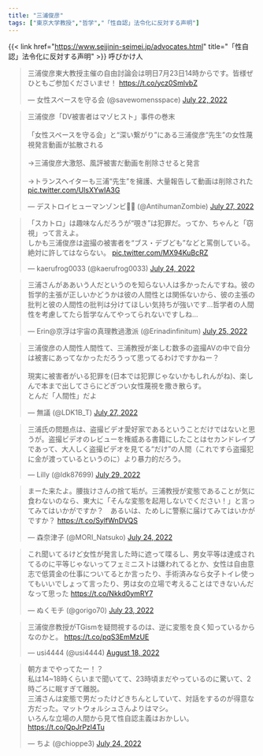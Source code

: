 ```yaml
---
title: "三浦俊彦"
tags: ["東京大学教授","哲学","「性自認」法令化に反対する声明"]
---
```


{{< link href="https://www.seijinin-seimei.jp/advocates.html" title="「性自認」法令化に反対する声明" >}} 呼びかけ人

<blockquote class="twitter-tweet"><p lang="ja" dir="ltr">三浦俊彦東大教授主催の自由討論会は明日7月23日14時からです。皆様ぜひともご参加くださいませ！ <a href="https://t.co/ycz0SmlvbZ">https://t.co/ycz0SmlvbZ</a></p>&mdash; 女性スペースを守る会 (@savewomensspace) <a href="https://twitter.com/savewomensspace/status/1550425143511744512?ref_src=twsrc%5Etfw">July 22, 2022</a></blockquote> <script async src="https://platform.twitter.com/widgets.js" charset="utf-8"></script>

<blockquote class="twitter-tweet"><p lang="ja" dir="ltr">三浦俊彦「DV被害者はマゾヒスト」事件の巻末<br><br>「女性スペースを守る会」と“深い繋がり”にある三浦俊彦“先生”の女性蔑視発言動画が拡散される<br><br>→三浦俊彦大激怒、風評被害だ動画を削除させると発言<br><br>→トランスヘイターも三浦“先生”を擁護、大量報告して動画は削除された <a href="https://t.co/UlsXYwIA3G">pic.twitter.com/UlsXYwIA3G</a></p>&mdash; デストロイヒューマンゾンビ🏳️‍⚧️ (@AntihumanZombie) <a href="https://twitter.com/AntihumanZombie/status/1552116408581885952?ref_src=twsrc%5Etfw">July 27, 2022</a></blockquote> <script async src="https://platform.twitter.com/widgets.js" charset="utf-8"></script>

<blockquote class="twitter-tweet"><p lang="ja" dir="ltr">「スカトロ」は趣味なんだろうが“覗き”は犯罪だ。ってか、ちゃんと「窃視」って言えよ。<br>しかも三浦俊彦は盗撮の被害者を“ブス・デブども”などと罵倒している。絶対に許してはならない。 <a href="https://t.co/MX94KuBcRZ">pic.twitter.com/MX94KuBcRZ</a></p>&mdash; kaerufrog0033 (@kaerufrog0033) <a href="https://twitter.com/kaerufrog0033/status/1551160357997395968?ref_src=twsrc%5Etfw">July 24, 2022</a></blockquote> <script async src="https://platform.twitter.com/widgets.js" charset="utf-8"></script>

<blockquote class="twitter-tweet"><p lang="ja" dir="ltr">三浦さんがああいう人だというのを知らない人は多かったんですね。彼の哲学的主張が正しいかどうかは彼の人間性とは関係ないから、彼の主張の批判と彼の人間性の批判は分けてほしい気持ちが強いです…哲学者の人間性を考慮してたら哲学なんてやってられないですしね…</p>&mdash; Erin@京浮は宇宙の真理教過激派 (@Erinadinfinitum) <a href="https://twitter.com/Erinadinfinitum/status/1551537872557178880?ref_src=twsrc%5Etfw">July 25, 2022</a></blockquote> <script async src="https://platform.twitter.com/widgets.js" charset="utf-8"></script>

<blockquote class="twitter-tweet"><p lang="ja" dir="ltr">三浦俊彦の人間性人間性て、三浦教授が楽しむ数多の盗撮AVの中で自分は被害にあってなかっただろうって思ってるわけですかねー？<br><br>現実に被害者がいる犯罪を(日本では犯罪じゃないかもしれんがね)、楽しんで本まで出してさらにどぎつい女性蔑視を撒き散らす。<br>とんだ「人間性」だよ</p>&mdash; 無議 (@LDK1B_T) <a href="https://twitter.com/LDK1B_T/status/1552183892131532800?ref_src=twsrc%5Etfw">July 27, 2022</a></blockquote> <script async src="https://platform.twitter.com/widgets.js" charset="utf-8"></script>

<blockquote class="twitter-tweet"><p lang="ja" dir="ltr">三浦氏の問題点は、盗撮ビデオ愛好家であるということだけではないと思うが。盗撮ビデオのレビューを権威ある書籍にしたことはセカンドレイプであって、大人しく盗撮ビデオを見てる“だけ”の人間（これですら盗撮犯に金が渡っているというのに）より暴力的だろう。</p>&mdash; Lilly (@ldk87699) <a href="https://twitter.com/ldk87699/status/1552854702207139841?ref_src=twsrc%5Etfw">July 29, 2022</a></blockquote> <script async src="https://platform.twitter.com/widgets.js" charset="utf-8"></script>

<blockquote class="twitter-tweet"><p lang="ja" dir="ltr">まーた来たよ。腰抜けさんの捨て垢が。三浦教授が変態であることが気に食わないのなら、東大に「そんな変態を起用しないでください！」と言ってみてはいかがですか？　あるいは、ためしに警察に届けてみてはいかがですか？ <a href="https://t.co/SylfWnDVQS">https://t.co/SylfWnDVQS</a></p>&mdash; 森奈津子 (@MORI_Natsuko) <a href="https://twitter.com/MORI_Natsuko/status/1551013878045503488?ref_src=twsrc%5Etfw">July 24, 2022</a></blockquote> <script async src="https://platform.twitter.com/widgets.js" charset="utf-8"></script>

<blockquote class="twitter-tweet"><p lang="ja" dir="ltr">これ聞いてるけど女性が発言した時に遮って喋るし、男女平等は達成されてるのに平等じゃないってフェミニストは嫌われてるとか、女性は自由意志で低賃金の仕事についてるとか言ったり、手術済みなら女子トイレ使ってもいいでしょって言ったり、男は女の立場で考えることはできないんだなって思った <a href="https://t.co/Nkkd0ymRY7">https://t.co/Nkkd0ymRY7</a></p>&mdash; ぬくモチ (@gorigo70) <a href="https://twitter.com/gorigo70/status/1550790998174838784?ref_src=twsrc%5Etfw">July 23, 2022</a></blockquote> <script async src="https://platform.twitter.com/widgets.js" charset="utf-8"></script>

<blockquote class="twitter-tweet"><p lang="ja" dir="ltr">三浦俊彦教授がTGismを疑問視するのは、逆に変態を良く知っているからなのかと。 <a href="https://t.co/pqS3EmMzUE">https://t.co/pqS3EmMzUE</a></p>&mdash; usi4444 (@usi4444) <a href="https://twitter.com/usi4444/status/1560293723300581380?ref_src=twsrc%5Etfw">August 18, 2022</a></blockquote> <script async src="https://platform.twitter.com/widgets.js" charset="utf-8"></script>

<blockquote class="twitter-tweet"><p lang="ja" dir="ltr">朝方までやってたー！？<br>私は14~18時くらいまで聞いてて、23時頃まだやっているのに驚いて、2時ごろに眠すぎて離脱。<br>三浦さんは変態で男だったけどきちんとしていて、対話をするのが得意な方だった。マットウォルシュさんよりはマシ。<br>いろんな立場の人間から見て性自認主義はおかしい。 <a href="https://t.co/QpJrPzl4Tu">https://t.co/QpJrPzl4Tu</a></p>&mdash; ちよ (@chioppe3) <a href="https://twitter.com/chioppe3/status/1551098342033457153?ref_src=twsrc%5Etfw">July 24, 2022</a></blockquote> <script async src="https://platform.twitter.com/widgets.js" charset="utf-8"></script>
